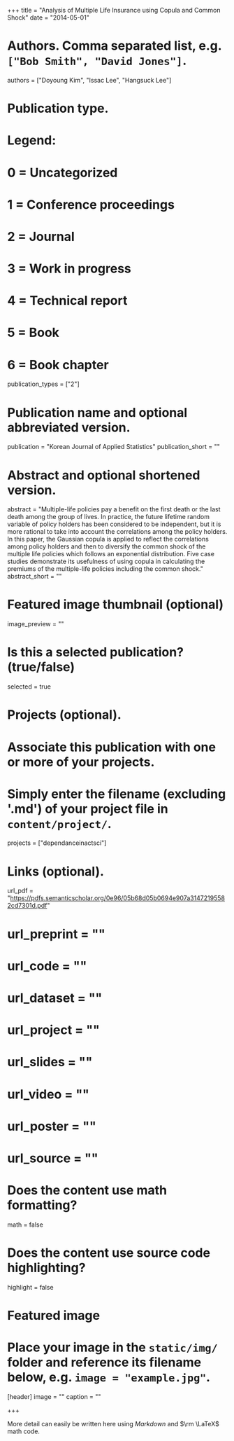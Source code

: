 +++
title = "Analysis of Multiple Life Insurance using Copula and Common Shock"
date = "2014-05-01"

# Authors. Comma separated list, e.g. `["Bob Smith", "David Jones"]`.
authors = ["Doyoung Kim", "Issac Lee", "Hangsuck Lee"]

# Publication type.
# Legend:
# 0 = Uncategorized
# 1 = Conference proceedings
# 2 = Journal
# 3 = Work in progress
# 4 = Technical report
# 5 = Book
# 6 = Book chapter
publication_types = ["2"]

# Publication name and optional abbreviated version.
publication = "Korean Journal of Applied Statistics"
publication_short = ""

# Abstract and optional shortened version.
abstract = "Multiple-life policies pay a benefit on the first death or the last death among the group of lives. In practice, the future lifetime random variable of policy holders has been considered to be independent, but it is more rational to take into account the correlations among the policy holders. In this paper, the Gaussian copula is applied to reflect the correlations among policy holders and then to diversify the common shock of the multiple life policies which follows an exponential distribution. Five case studies demonstrate its usefulness of using copula in calculating the premiums of the multiple-life policies including the common shock."
abstract_short = ""

# Featured image thumbnail (optional)
image_preview = ""

# Is this a selected publication? (true/false)
selected = true

# Projects (optional).
#   Associate this publication with one or more of your projects.
#   Simply enter the filename (excluding '.md') of your project file in `content/project/`.
projects = ["dependanceinactsci"]

# Links (optional).
url_pdf = "https://pdfs.semanticscholar.org/0e96/05b68d05b0694e907a31472195582cd7301d.pdf"
# url_preprint = ""
# url_code = ""
# url_dataset = ""
# url_project = ""
# url_slides = ""
# url_video = ""
# url_poster = ""
# url_source = ""

# Does the content use math formatting?
math = false

# Does the content use source code highlighting?
highlight = false

# Featured image
# Place your image in the `static/img/` folder and reference its filename below, e.g. `image = "example.jpg"`.
[header]
image = ""
caption = ""

+++

More detail can easily be written here using *Markdown* and $\rm \LaTeX$ math code.


